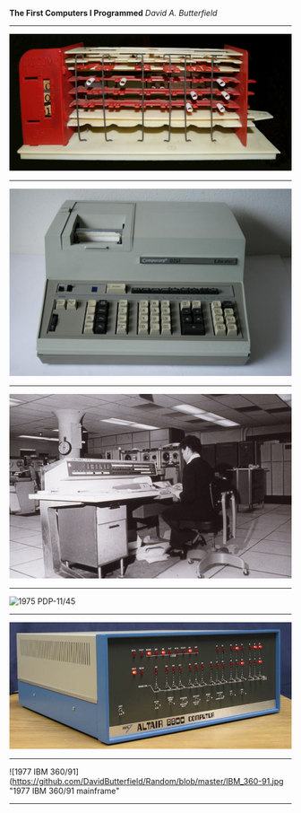 **The First Computers I Programmed**
*David A. Butterfield*

* * *
![1969 Digicomp](https://github.com/DavidButterfield/Random/blob/master/Digicomp.jpg "1969 Digicomp plastic digital computer")
* * *
![1973 Compucorp 025E](https://github.com/DavidButterfield/Random/blob/master/Compucorp_025E.jpg "1973 Compucorp 025E desktop computer")
* * *
![1974 Univac 1108](https://github.com/DavidButterfield/Random/blob/master/Univac_1108.jpg "1974 Univac 1108 mainframe")
* * *
![1975 PDP-11/45](https://github.com/DavidButterfield/Random/blob/master/pdp-11-45.jpg "1975 Digital Equipment Corporation PDP-11/45 minicomputer")
* * *
![1976 Altair 8080](https://github.com/DavidButterfield/Random/blob/master/Altair_8080.jpg "1976 Altair 8080 personal computer")
* * *
![1977 IBM 360/91](https://github.com/DavidButterfield/Random/blob/master/IBM_360-91.jpg "1977 IBM 360/91 mainframe"
* * *

